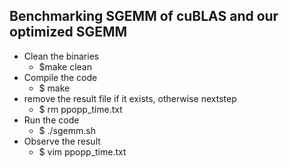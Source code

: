 ## Benchmarking SGEMM of cuBLAS and our optimized SGEMM
* Clean the binaries
    * $make clean
* Compile the code
    * $ make
* remove the result file if it exists, otherwise nextstep
    * $ rm ppopp_time.txt
* Run the code
    * $ ./sgemm.sh
* Observe the result
    * $ vim ppopp_time.txt

